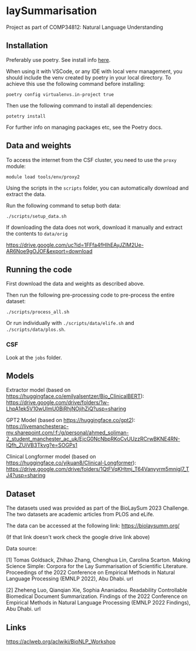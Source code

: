 # laySummarisation

Project as part of COMP34812: Natural Language Understanding

## Installation

Preferably use poetry. See install info [here](https://python-poetry.org/docs/).

When using it with VSCode, or any IDE with local venv management, you should include the venv created by poetry in your local directory. To achieve this use the following command before installing:

```shell
poetry config virtualenvs.in-project true
```

Then use the following command to install all dependencies:

```shell
potetry install
```

For further info on managing packages etc, see the Poetry docs.

## Data and weights

To access the internet from the CSF cluster, you need to use the `proxy` module:

```shell
module load tools/env/proxy2
```

Using the scripts in the `scripts` folder, you can automatically download and extract the data.

Run the following command to setup both data:

```shell
./scripts/setup_data.sh
```

If downloading the data does not work, download it manually and extract the contents to `data/orig`

<https://drive.google.com/uc?id=1FFfa4fHlhEAyJZIM2Ue-AR6Noe9gOJOF&export=download>

## Running the code

First download the data and weights as described above.

Then run the following pre-processing code to pre-process the entire dataset:

```shell
./scripts/process_all.sh
```

Or run individually with `./scripts/data/elife.sh` and `./scripts/data/plos.sh`.

### CSF

Look at the `jobs` folder.

## Models

Extractor model (based on <https://huggingface.co/emilyalsentzer/Bio_ClinicalBERT>):
<https://drive.google.com/drive/folders/1w-LhpA1ek5V10wUImU0BiRhjNOjihZiQ?usp=sharing>

GPT2 Model (based on <https://huggingface.co/gpt2>):
<https://livemanchesterac-my.sharepoint.com/:f:/g/personal/ahmed_soliman-2_student_manchester_ac_uk/EjcG0NcNbpRKoCvUUzzRCrwBKNE4RN-IQfh_ZUiVB3Tkvg?e=SOGPs1>

Clinical Longformer model (based on <https://huggingface.co/yikuan8/Clinical-Longformer>):
<https://drive.google.com/drive/folders/1QtFVqKHtmj_T64Vanyyrm5mnigl7_TJ4?usp=sharing>

## Dataset

The datasets used was provided as part of the BioLaySum 2023 Challenge. The two datasets are academic articles from PLOS and eLife.

The data can be accessed at the following link:
<https://biolaysumm.org/>

(If that link doesn't work check the google drive link above)

Data source:

[1] Tomas Goldsack, Zhihao Zhang, Chenghua Lin, Carolina Scarton. Making Science Simple: Corpora for the Lay Summarisation of Scientific Literature. Proceedings of the 2022 Conference on Empirical Methods in Natural Language Processing (EMNLP 2022), Abu Dhabi. url

[2] Zheheng Luo, Qianqian Xie, Sophia Ananiadou. Readability Controllable Biomedical Document Summarization. Findings of the 2022 Conference on Empirical Methods in Natural Language Processing (EMNLP 2022 Findings), Abu Dhabi. url

## Links

https://aclweb.org/aclwiki/BioNLP_Workshop
